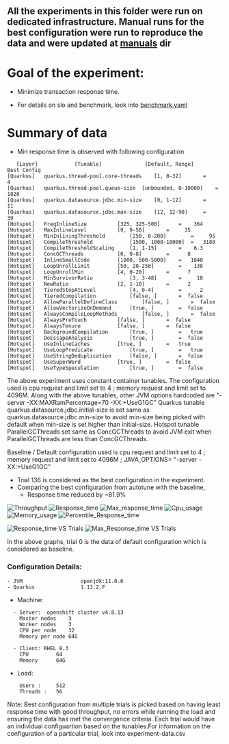 ## All the experiments in this folder were run on dedicated infrastructure. Manual runs for the best configuration were run to reproduce the data and were updated at [manuals](manuals) dir

# Goal of the experiment:
- Minimize transaction response time.

- For details on slo and benchmark, look into [benchmark.yaml](benchmark.yaml)

# Summary of data
- Min response time is observed with following configuration
```
   [Layer]            [Tunable]              [Default, Range]      Best Config
[Quarkus]   quarkus.thread-pool.core-threads	[1, 0-32]		=      4
[Quarkus]   quarkus.thread-pool.queue-size	[unbounded, 0-10000]	=   1820
[Quarkus]   quarkus.datasource.jdbc.min-size	[0, 1-12]		=     11
[Quarkus]   quarkus.datasource.jdbc.max-size	[12, 12-90]		=     39
[Hotspot]   FreqInlineSize			[325, 325-500]		=    364
[Hotspot]   MaxInlineLevel			[9, 9-50]		=     35
[Hotspot]   MinInliningThreshold		[250, 0-200]		=     95
[Hotspot]   CompileThreshold			[1500, 1000-10000]	=   3180
[Hotspot]   CompileThresholdScaling		[1, 1-15]		=    6.3
[Hotspot]   ConcGCThreads			[0, 0-8]		=      8
[Hotspot]   InlineSmallCode			[1000, 500-5000]	=   1840
[Hotspot]   LoopUnrollLimit			[50, 20-250]		=    138
[Hotspot]   LoopUnrollMin			[4, 0-20]		=      7
[Hotspot]   MinSurvivorRatio			[3, 3-48]		=     18
[Hotspot]   NewRatio				[2, 1-10]		=      2
[Hotspot]   TieredStopAtLevel			[4, 0-4]		=      2
[Hotspot]   TieredCompilation			[false, ]		=  false
[Hotspot]   AllowParallelDefineClass		[false, ]		=  false
[Hotspot]   AllowVectorizeOnDemand		[true, ]		=  false
[Hotspot]   AlwaysCompileLoopMethods		[false, ]		=  false
[Hotspot]   AlwaysPreTouch			[false, ]		=  false
[Hotspot]   AlwaysTenure			[false, ]		=  false
[Hotspot]   BackgroundCompilation		[true, ]		=   true
[Hotspot]   DoEscapeAnalysis			[true, ]		=  false
[Hotspot]   UseInlineCaches			[true, ]		=   true
[Hotspot]   UseLoopPredicate			[true, ]		=   true
[Hotspot]   UseStringDeduplication		[false, ]		=  false
[Hotspot]   UseSuperWord			[true, ]		=  false
[Hotspot]   UseTypeSpeculation			[true, ]		=  false

```
The above experiment uses constant container tunables. The configuration used is cpu request and limit set to 4 ; memory request and limit set to 4096M.
Along with the above tunables, other JVM options hardcoded are "-server -XX:MAXRamPercentage=70 -XX:+UseG1GC"
Quarkus tunable quarkus.datasource.jdbc.initial-size is set same as quarkus.datasource.jdbc.min-size to avoid min-size being picked with default when min-size is set higher than initial-size.
Hotspot tunable ParallelGCThreads set same as ConcGCThreads to avoid JVM exit when ParallelGCThreads are less than ConcGCThreads.

Baseline / Default configuration used is cpu request and limit set to 4 ; memory request and limit set to 4096M ; JAVA_OPTIONS= "-server -XX:+UseG1GC"

- Trial 136 is considered as the best configuration in the experiment.
- Comparing the best configuration from autotune with the baseline, 
	- Response time reduced by ~81.9%

![Throughput](https://user-images.githubusercontent.com/17760990/151574878-4857838d-66ce-464c-94c4-3bffe6ee0cb4.png)
![Response_time](https://user-images.githubusercontent.com/17760990/151574891-76e04cf0-5eeb-44a9-9723-b1abb819d5ec.png)
![Max_response_time](https://user-images.githubusercontent.com/17760990/151574896-09e85502-ac1d-4ca7-ab03-66d92d7ac325.png)
![Cpu_usage](https://user-images.githubusercontent.com/17760990/151574699-f9c8c74e-72ab-4b9e-8af2-854b196208f7.png)
![Memory_usage](https://user-images.githubusercontent.com/17760990/151574715-ac997e4e-882b-4554-bf98-c87aa803e1e4.png)
![Percentile_Response_time](https://user-images.githubusercontent.com/17760990/151575761-975d3289-b0be-40f2-bc91-8e7f3bfdbf74.png)


![Response_time VS Trials](https://user-images.githubusercontent.com/17760990/151575084-ef6e2d39-a6a1-4d9b-a0f3-8d003eaf5160.png)
![Max_Response_time VS Trials](https://user-images.githubusercontent.com/17760990/151575096-4836455a-2bd4-4c4b-a753-365310558bc8.png)

In the above graphs, trial 0 is the data of default configuration which is considered as baseline.

### Configuration Details:
```
- JVM                   openjdk:11.0.6
- Quarkus               1.13.2.F
```
- Machine: 
```
  - Server:  openshift cluster v4.8.13
    Master nodes	3
    Worker nodes	3
    CPU per node	32
    Memory per node	64G

  - Client: RHEL 8.3
    CPU  		64
    Memory 		64G  
```
- Load: 
```
 	Users :		512
	Threads :	56
```


Note: Best configuration from multiple trials is picked based on having least response time with good throughput, no errors while running the load and ensuring the data has met the convergence criteria.
Each trial would have an individual configuartion based on the tunables.For information on the configuration of a particular trial, look into experiment-data.csv
